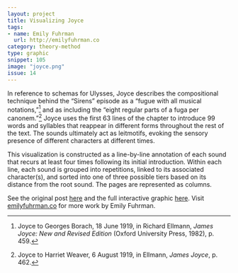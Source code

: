 ```yaml
---
layout: project
title: Visualizing Joyce
tags:
- name: Emily Fuhrman
  url: http://emilyfuhrman.co
category: theory-method
type: graphic
snippet: 105
image: "joyce.png"
issue: 14
---
```




In reference to schemas for Ulysses, Joyce describes the compositional technique behind the “Sirens” episode as a “fugue with all musical notations,”[^1] and as including the “eight regular parts of a fuga per canonem.”[^2] Joyce uses the first 63 lines of the chapter to introduce 99 words and syllables that reappear in different forms throughout the rest of the text. The sounds ultimately act as leitmotifs, evoking the sensory presence of different characters at different times.

This visualization is constructed as a line-by-line annotation of each sound that recurs at least four times following its initial introduction. Within each line, each sound is grouped into repetitions, linked to its associated character(s), and sorted into one of three possible tiers based on its distance from the root sound. The pages are represented as columns.

See the original post [here](http://emilyfuhrman.co/projects/joyce-ulysses-sirens-redux.html) and the full interactive graphic [here](http://emilyfuhrman.co/interactive/Y2014001/). Visit [emilyfuhrman.co](http://emilyfuhrman.co) for more work by Emily Fuhrman.

[^1]: Joyce to Georges Borach, 18 June 1919, in Richard Ellmann, *James Joyce: New and Revised Edition* (Oxford University Press, 1982), p. 459.

[^2]: Joyce to Harriet Weaver, 6 August 1919, in Ellmann, *James Joyce*, p. 462.
